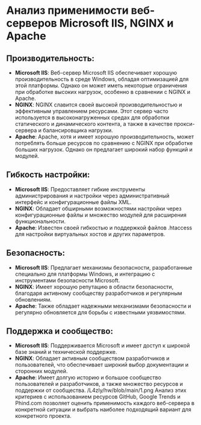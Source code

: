 # Анализ применимости веб-серверов Microsoft IIS, NGINX и Apache

## Производительность:

- **Microsoft IIS**: Веб-сервер Microsoft IIS обеспечивает хорошую производительность в среде Windows, обладая оптимизацией для этой платформы. Однако он может иметь некоторые ограничения при обработке высоких нагрузок, особенно в сравнении с NGINX и Apache.
- **NGINX**: NGINX славится своей высокой производительностью и эффективным управлением ресурсами. Этот сервер часто используется в высоконагруженных средах для обработки статического и динамического контента, а также в качестве прокси-сервера и балансировщика нагрузки.
- **Apache**: Apache, хотя и имеет хорошую производительность, может потреблять больше ресурсов по сравнению с NGINX при обработке больших нагрузок. Однако он предлагает широкий набор функций и модулей.

## Гибкость настройки:

- **Microsoft IIS**: Предоставляет гибкие инструменты администрирования и настройки через административный интерфейс и конфигурационные файлы XML.
- **NGINX**: Обладает обширными возможностями настройки через конфигурационные файлы и множество модулей для расширения функциональности.
- **Apache**: Известен своей гибкостью и поддержкой файлов .htaccess для настройки виртуальных хостов и других параметров.

## Безопасность:

- **Microsoft IIS**: Предлагает механизмы безопасности, разработанные специально для платформы Windows, и интеграцию с инструментами безопасности Microsoft.
- **NGINX**: Имеет хорошую репутацию в области безопасности, благодаря активному сообществу разработчиков и регулярным обновлениям.
- **Apache**: Также обладает надежными механизмами безопасности и регулярно обновляется для борьбы с известными уязвимостями.

## Поддержка и сообщество:

- **Microsoft IIS**: Поддерживается Microsoft и имеет доступ к широкой базе знаний и технической поддержке.
- **NGINX**: Обладает активным сообществом разработчиков и пользователей, что обеспечивает широкий выбор документации и сторонних модулей.
- **Apache**: Имеет долгую историю и большое сообщество пользователей и разработчиков, а также множество ресурсов и поддержки от сообщества.
/L4zly/hw/blob/main/1.png
Анализ этих критериев с использованием ресурсов GitHub, Google Trends и Phind.com позволяет оценить применимость каждого веб-сервера в конкретной ситуации и выбрать наиболее подходящий вариант для конкретного проекта.
